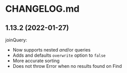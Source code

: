 # CHANGELOG.md

## 1.13.2 (2022-01-27)

joinQuery:

  - Now supports nested $and/$or queries
  - Adds and defaults `overwrite` option to `false`
  - More accurate sorting
  - Does not throw Error when no results found on Find